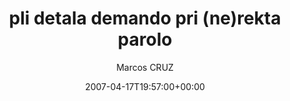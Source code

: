 ---
title: 'pli detala demando pri (ne)rekta parolo'
posts: 2
hash: 't720'
author: 'Marcos CRUZ'
date: 2007-04-17T19:57:00+00:00
sources:
  - http://forums.tokipona.org/viewtopic.php%3Ft=720.html
---